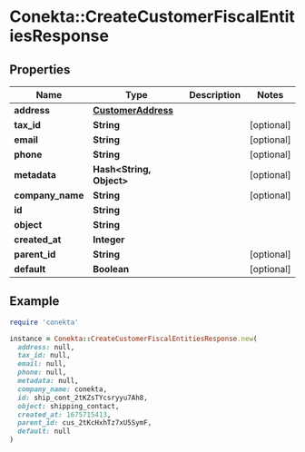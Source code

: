 # Conekta::CreateCustomerFiscalEntitiesResponse

## Properties

| Name | Type | Description | Notes |
| ---- | ---- | ----------- | ----- |
| **address** | [**CustomerAddress**](CustomerAddress.md) |  |  |
| **tax_id** | **String** |  | [optional] |
| **email** | **String** |  | [optional] |
| **phone** | **String** |  | [optional] |
| **metadata** | **Hash&lt;String, Object&gt;** |  | [optional] |
| **company_name** | **String** |  | [optional] |
| **id** | **String** |  |  |
| **object** | **String** |  |  |
| **created_at** | **Integer** |  |  |
| **parent_id** | **String** |  | [optional] |
| **default** | **Boolean** |  | [optional] |

## Example

```ruby
require 'conekta'

instance = Conekta::CreateCustomerFiscalEntitiesResponse.new(
  address: null,
  tax_id: null,
  email: null,
  phone: null,
  metadata: null,
  company_name: conekta,
  id: ship_cont_2tKZsTYcsryyu7Ah8,
  object: shipping_contact,
  created_at: 1675715413,
  parent_id: cus_2tKcHxhTz7xU5SymF,
  default: null
)
```


